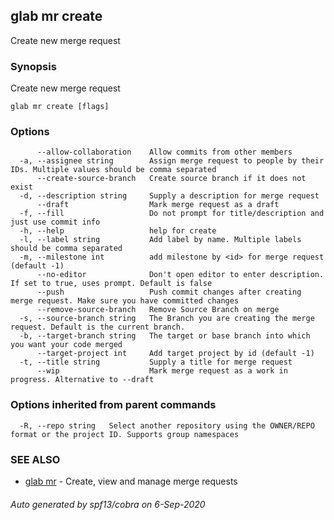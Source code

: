 ## glab mr create

Create new merge request

### Synopsis

Create new merge request

```
glab mr create [flags]
```

### Options

```
      --allow-collaboration    Allow commits from other members
  -a, --assignee string        Assign merge request to people by their IDs. Multiple values should be comma separated 
      --create-source-branch   Create source branch if it does not exist
  -d, --description string     Supply a description for merge request
      --draft                  Mark merge request as a draft
  -f, --fill                   Do not prompt for title/description and just use commit info
  -h, --help                   help for create
  -l, --label string           Add label by name. Multiple labels should be comma separated
  -m, --milestone int          add milestone by <id> for merge request (default -1)
      --no-editor              Don't open editor to enter description. If set to true, uses prompt. Default is false
      --push                   Push commit changes after creating merge request. Make sure you have committed changes
      --remove-source-branch   Remove Source Branch on merge
  -s, --source-branch string   The Branch you are creating the merge request. Default is the current branch.
  -b, --target-branch string   The target or base branch into which you want your code merged
      --target-project int     Add target project by id (default -1)
  -t, --title string           Supply a title for merge request
      --wip                    Mark merge request as a work in progress. Alternative to --draft
```

### Options inherited from parent commands

```
  -R, --repo string   Select another repository using the OWNER/REPO format or the project ID. Supports group namespaces
```

### SEE ALSO

* [glab mr](glab_mr.md)	 - Create, view and manage merge requests

###### Auto generated by spf13/cobra on 6-Sep-2020

